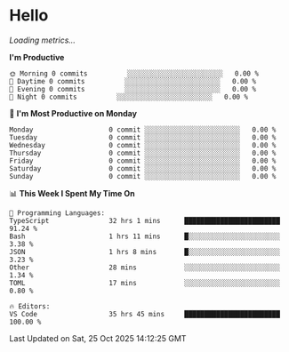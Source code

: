 # Hello

<!-- METRICS:START -->
<p><em>Loading metrics…</em></p>
<!-- METRICS:END -->

<!--START_SECTION:waka-->
**I'm Productive**

```text
🌞 Morning 0 commits          ░░░░░░░░░░░░░░░░░░░░░░░░   0.00 % 
🌆 Daytime 0 commits          ░░░░░░░░░░░░░░░░░░░░░░░░   0.00 % 
🌃 Evening 0 commits          ░░░░░░░░░░░░░░░░░░░░░░░░   0.00 % 
🌙 Night 0 commits          ░░░░░░░░░░░░░░░░░░░░░░░░   0.00 % 
```
📅 **I'm Most Productive on Monday**

```text
Monday                   0 commit ░░░░░░░░░░░░░░░░░░░░░░░░   0.00 % 
Tuesday                  0 commit ░░░░░░░░░░░░░░░░░░░░░░░░   0.00 % 
Wednesday                0 commit ░░░░░░░░░░░░░░░░░░░░░░░░   0.00 % 
Thursday                 0 commit ░░░░░░░░░░░░░░░░░░░░░░░░   0.00 % 
Friday                   0 commit ░░░░░░░░░░░░░░░░░░░░░░░░   0.00 % 
Saturday                 0 commit ░░░░░░░░░░░░░░░░░░░░░░░░   0.00 % 
Sunday                   0 commit ░░░░░░░░░░░░░░░░░░░░░░░░   0.00 % 
```

📊 **This Week I Spent My Time On**

```text
💬 Programming Languages: 
TypeScript               32 hrs 1 mins      ████████████████████████   91.24 % 
Bash                     1 hrs 11 mins      █░░░░░░░░░░░░░░░░░░░░░░░   3.38 % 
JSON                     1 hrs 8 mins       █░░░░░░░░░░░░░░░░░░░░░░░   3.23 % 
Other                    28 mins            ░░░░░░░░░░░░░░░░░░░░░░░░   1.34 % 
TOML                     17 mins            ░░░░░░░░░░░░░░░░░░░░░░░░   0.80 % 

🔥 Editors: 
VS Code                  35 hrs 45 mins     ████████████████████████   100.00 % 
```

 Last Updated on Sat, 25 Oct 2025 14:12:25 GMT
<!--END_SECTION:waka-->
